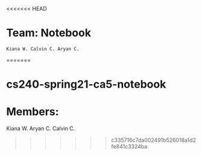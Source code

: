 <<<<<<< HEAD
# Team: Notebook
	Kiana W. Calvin C. Aryan C.

=======
# cs240-spring21-ca5-notebook
# Members: 
  Kiana W.  Aryan C.  Calvin C.
>>>>>>> c335716c7da002491b526018a1d2fe841c3324ba
